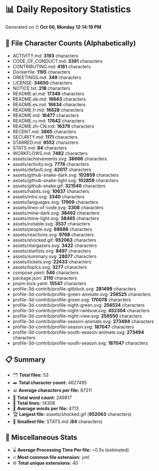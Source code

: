 # 📊 Daily Repository Statistics
Generated on ⏰ **Oct 06, Monday 12:14:19 PM**

## 📂 File Character Counts (Alphabetically)
- ACTIVITY.md: **3193** characters
- CODE_OF_CONDUCT.md: **3391** characters
- CONTRIBUTING.md: **4181** characters
- Dockerfile: **1195** characters
- GREETINGS.md: **349** characters
- LICENSE: **34650** characters
- NOTICE.txt: **218** characters
- README.ar.md: **17348** characters
- README.de.md: **16663** characters
- README.es.md: **16634** characters
- README.fr.md: **16628** characters
- README.md: **16477** characters
- README.ru.md: **17642** characters
- README.zh-CN.md: **16379** characters
- RECENT.md: **3865** characters
- SECURITY.md: **1171** characters
- STARRED.md: **9552** characters
- STATS.md: **84** characters
- WORKFLOWS.md: **7482** characters
- assets/achievements.svg: **38666** characters
- assets/activity.svg: **7776** characters
- assets/default.svg: **42017** characters
- assets/github-snake-dark.svg: **102859** characters
- assets/github-snake-light.svg: **102859** characters
- assets/github-snake.gif: **321540** characters
- assets/habits.svg: **10637** characters
- assets/intro.svg: **3340** characters
- assets/languages.svg: **17909** characters
- assets/lines-of-code.svg: **3308** characters
- assets/mine-dark.svg: **38492** characters
- assets/mine-light.svg: **38465** characters
- assets/notable.svg: **3537** characters
- assets/people.svg: **68686** characters
- assets/reactions.svg: **9768** characters
- assets/shocked.gif: **952063** characters
- assets/stargazers.svg: **3422** characters
- assets/starlists.svg: **8497** characters
- assets/summary.svg: **28077** characters
- assets/tickets.svg: **22433** characters
- assets/topics.svg: **3277** characters
- compose.yaml: **546** characters
- package.json: **2110** characters
- pnpm-lock.yaml: **15547** characters
- profile-3d-contrib/profile-gitblock.svg: **281499** characters
- profile-3d-contrib/profile-green-animate.svg: **256525** characters
- profile-3d-contrib/profile-green.svg: **170078** characters
- profile-3d-contrib/profile-night-green.svg: **256524** characters
- profile-3d-contrib/profile-night-rainbow.svg: **452304** characters
- profile-3d-contrib/profile-night-view.svg: **256550** characters
- profile-3d-contrib/profile-season-animate.svg: **273494** characters
- profile-3d-contrib/profile-season.svg: **187047** characters
- profile-3d-contrib/profile-south-season-animate.svg: **273494** characters
- profile-3d-contrib/profile-south-season.svg: **187047** characters

## 📋 Summary
- 🗂️ **Total files:** 53
- ✒️ **Total character count:** 4627495
- 📊 **Average characters per file:** 87311
- 📝 **Total word count:** 249817
- 🧾 **Total lines:** 14308
- 📐 **Average words per file:** 4713
- 🏆 **Largest file:** assets/shocked.gif (**952063** characters)
- 🥉 **Smallest file:** STATS.md (**84** characters)

## 🌟 Miscellaneous Stats
- ⌛ **Average Processing Time Per file:** ~0.5s (estimated)
- 🔥 **Most common file extension:** yml
- 🌐 **Total unique extensions:** 40

